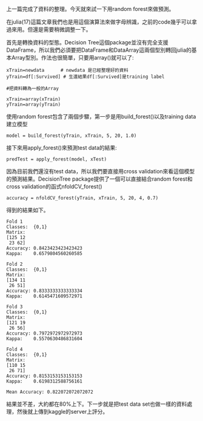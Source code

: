 上一篇完成了資料的整理。今天就來試一下用random forest來做預測。

在julia(17)這篇文章我們也是用這個演算法來做字母辨識，之前的code幾乎可以拿過來用。但還是需要稍微調整一下。

首先是轉換資料的型態。Decision Tree這個package並沒有完全支援DataFrame，所以我們必須要把DataFrame和DataArray這兩個型別轉回julia的基本Array型別。作法也很簡單，只要用array()就可以了:

```
xTrain=newdata      # newdata 是已經整理好的資料
yTrain=df[:Survived] # 生還結果df[:Survived]是training label

#把資料轉為一般的Array

xTrain=array(xTrain)
yTrain=array(yTrain)
```

使用random forest包含了兩個步驟，第一步是用build_forest()以及training data建立模型

```
model = build_forest(yTrain, xTrain, 5, 20, 1.0)
```

接下來用apply_forest()來預測test data的結果:

```
predTest = apply_forest(model, xTest)
```

因為目前我們還沒有test data，所以我們要直接用cross validation來看這個模型的預測結果。DecisionTree package提供了一個可以直接結合random forest和cross validation的函式nfoldCV_forest()


```
accuracy = nfoldCV_forest(yTrain, xTrain, 5, 20, 4, 0.7)
```

得到的結果如下。

```
Fold 1
Classes:  {0,1}
Matrix:   
[125 12
 23 62]
Accuracy: 0.8423423423423423
Kappa:    0.6579804560260585

Fold 2
Classes:  {0,1}
Matrix:   
[134 11
 26 51]
Accuracy: 0.8333333333333334
Kappa:    0.6145471609572971

Fold 3
Classes:  {0,1}
Matrix:   
[121 19
 26 56]
Accuracy: 0.7972972972972973
Kappa:    0.5570630486831604

Fold 4
Classes:  {0,1}
Matrix:   
[110 15
 26 71]
Accuracy: 0.8153153153153153
Kappa:    0.6198312588756161

Mean Accuracy: 0.822072072072072
```

結果並不差，大約都在80%上下。下一步就是把test data set也做一樣的資料處理，然後就上傳到kaggle的server上評分。


